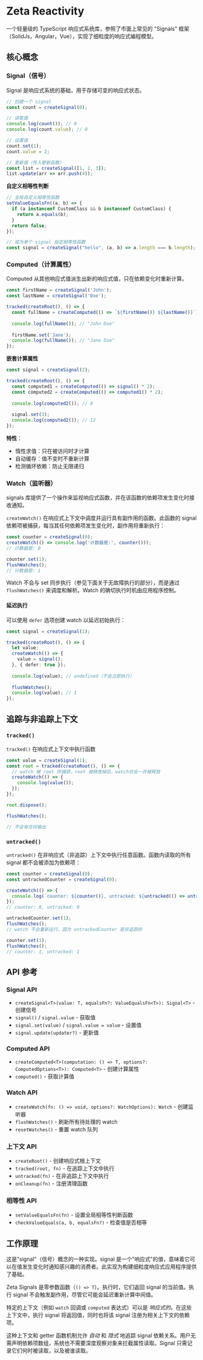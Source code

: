 # Zeta Reactivity

一个轻量级的 TypeScript 响应式系统库，参照了市面上常见的 "Signals" 框架（SolidJs，Angular，Vue），实现了细粒度的响应式编程模型。


## 核心概念

### Signal（信号）

Signal 是响应式系统的基础，用于存储可变的响应式状态。

```typescript
// 创建一个 signal
const count = createSignal(0);

// 读取值
console.log(count()); // 0
console.log(count.value); // 0

// 设置值
count.set(1);
count.value = 2;

// 更新值（传入更新函数）
const list = createSignal([1, 2, 3]);
list.update(arr => arr.push(4));
```

**自定义相等性判断**

```typescript
// 全局自定义相等性函数
setValueEqualsFn((a, b) => {
  if (a instanceof CustomClass && b instanceof CustomClass) {
    return a.equals(b);
  }
  return false;
});

// 或为单个 signal 指定相等性函数
const signal = createSignal("hello", (a, b) => a.length === b.length);
```

### Computed（计算属性）

Computed 从其他响应式值派生出新的响应式值，只在依赖变化时重新计算。

```typescript
const firstName = createSignal('John');
const lastName = createSignal('Doe');

tracked(createRoot(), () => {
  const fullName = createComputed(() => `${firstName()} ${lastName()}`);
  
  console.log(fullName()); // "John Doe"
  
  firstName.set('Jane');
  console.log(fullName()); // "Jane Doe"
});
```

**嵌套计算属性**

```typescript
const signal = createSignal(2);

tracked(createRoot(), () => {
  const computed1 = createComputed(() => signal() * 2);
  const computed2 = createComputed(() => computed1() * 2);
  
  console.log(computed2()); // 8
  
  signal.set(3);
  console.log(computed2()); // 12
});
```

**特性**：
- 惰性求值：只在被访问时才计算
- 自动缓存：值不变时不重新计算
- 检测循环依赖：防止无限递归

### Watch（监听器）

signals 库提供了一个操作来监视响应式函数，并在该函数的依赖项发生变化时接收通知。

`createWatch()` 在响应式上下文中调度并运行具有副作用的函数。此函数的 signal 依赖项被捕获，每当其任何依赖项发生变化时，副作用将重新执行：

```typescript
const counter = createSignal(0);
createWatch(() => console.log('计数器是:', counter()));
// 计数器是: 0

counter.set(1);
flushWatches();
// 计数器是: 1
```

Watch 不会与 set 同步执行（参见下面关于无故障执行的部分），而是通过 `flushWatches()` 来调度和解析。Watch 的确切执行时机由应用程序控制。

#### 延迟执行

可以使用 `defer` 选项创建 watch 以延迟初始执行：

```typescript
const signal = createSignal(1);

tracked(createRoot(), () => {
  let value;
  createWatch(() => {
    value = signal();
  }, { defer: true });
  
  console.log(value); // undefined（不会立即执行）
  
  flushWatches();
  console.log(value); // 1
});
```

## 追踪与非追踪上下文

### `tracked()`

`tracked()` 在响应式上下文中执行函数

```typescript
const value = createSignal(1);
const root = tracked(createRoot(), () => {
  // watch 被 root 所捕获，root 被释放掉后，watch也会一并被释放
  createWatch(() => {
    console.log(value());
  });
});

root.dispose();

flushWatches();

// 不会有任何输出
```

### `untracked()`

`untracked()` 在非响应式（非追踪）上下文中执行任意函数。函数内读取的所有 signal 都不会被添加为依赖项：

```typescript
const counter = createSignal(0);
const untrackedCounter = createSignal(0);

createWatch(() => {
  console.log(`counter: ${counter()}, untracked: ${untracked(() => untrackedCounter())}`);
});
// counter: 0, untracked: 0

untrackedCounter.set(1);
flushWatches();
// watch 不会重新运行，因为 untrackedCounter 是非追踪的

counter.set(1);
flushWatches();
// counter: 1, untracked: 1
```

## API 参考

### Signal API

- `createSignal<T>(value: T, equalsFn?: ValueEqualsFn<T>): Signal<T>` - 创建信号
- `signal()` / `signal.value` - 获取值
- `signal.set(value)` / `signal.value = value` - 设置值
- `signal.update(updater?)` - 更新值

### Computed API

- `createComputed<T>(computation: () => T, options?: ComputedOptions<T>): Computed<T>` - 创建计算属性
- `computed()` - 获取计算值

### Watch API

- `createWatch(fn: () => void, options?: WatchOptions): Watch` - 创建监听器
- `flushWatches()` - 刷新所有待处理的 watch
- `resetWatches()` - 重置 watch 队列

### 上下文 API

- `createRoot()` - 创建响应式根上下文
- `tracked(root, fn)` - 在追踪上下文中执行
- `untracked(fn)` - 在非追踪上下文中执行
- `onCleanup(fn)` - 注册清理函数

### 相等性 API

- `setValueEqualsFn(fn)` - 设置全局相等性判断函数
- `checkValueEquals(a, b, equalsFn?)` - 检查值是否相等

## 工作原理

这是"signal"（信号）概念的一种实现。signal 是一个"响应式"的值，意味着它可以在值发生变化时通知感兴趣的消费者。此实现为构建细粒度响应式应用程序提供了基础。

Zeta Signals 是零参数函数（`() => T`）。执行时，它们返回 signal 的当前值。执行 signal 不会触发副作用，尽管它可能会延迟重新计算中间值。

特定的上下文（例如 `watch` 回调或 `computed` 表达式）可以是 _响应式的_。在这些上下文中，执行 signal 将返回值，同时也将该 signal 注册为相关上下文的依赖项。

这种上下文和 getter 函数机制允许 _自动_ 和 _隐式_ 地追踪 signal 依赖关系。用户无需声明依赖项数组，系统也不需要深度观察对象来拦截属性读取。Signal 只需记录它们何时被读取，以及被谁读取。
